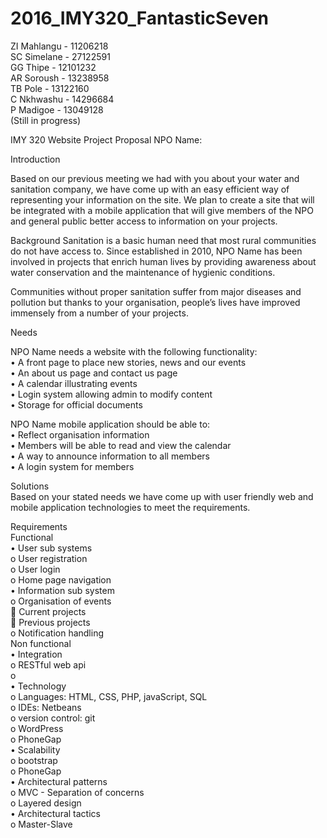 # 2016_IMY320_FantasticSeven

ZI Mahlangu - 11206218 <br />
SC Simelane - 27122591 <br />
GG Thipe    - 12101232 <br />
AR Soroush  - 13238958 <br />
TB Pole     - 13122160 <br />
C Nkhwashu  - 14296684 <br />
P Madigoe   - 13049128 <br />
(Still in progress)

IMY 320 Website Project Proposal
NPO Name: 

Introduction

Based on our previous meeting we had with you about your water and sanitation company, we have come up with an easy efficient way of representing your information on the site. We plan to create a site that will be integrated with a mobile application that will give members of the NPO and general public better access to information on your projects. <br />

Background
Sanitation is a basic human need that most rural communities do not have access to. Since established in 2010, NPO Name has been involved in projects that enrich human lives by providing awareness about water conservation and the maintenance of hygienic conditions. <br />

Communities without proper sanitation suffer from major diseases and pollution but thanks to your organisation, people’s lives have improved immensely from a number of your projects.<br />

Needs<br />

NPO Name needs a website with the following functionality:<br />
  •	A front page to place new stories, news and our events<br />
  •	An about us page and contact us page<br />
  •	A calendar illustrating events<br />
  •	Login system allowing admin to modify content<br />
  •	Storage for official documents<br />
  
NPO Name mobile application should be able to:<br />
  •	Reflect organisation information<br />
  •	Members will be able to read and view the calendar<br />
  •	A way to announce information to all members<br />
  •	A login system for members<br />
  
Solutions<br />
Based on your stated needs we have come up with user friendly web and mobile application technologies to meet the requirements.<br />

Requirements<br />
Functional<br />
  •	User sub systems<br />
    o	User registration<br />
    o	User login<br />
    o	Home page navigation<br />
  •	Information sub system<br />
    o	Organisation of events<br />
   	Current projects<br />
   	Previous projects<br />
    o	Notification handling<br />
Non functional<br />
  •	Integration<br />
    o	RESTful web api<br />
    o	
  •	Technology<br />
    o	Languages: HTML, CSS, PHP, javaScript, SQL<br />
    o	IDEs: Netbeans<br />
    o	version control: git<br />
    o	WordPress<br />
    o	PhoneGap<br />
  •	Scalability<br />
    o	bootstrap<br />
    o	PhoneGap<br />
  •	Architectural patterns<br />
    o	MVC - Separation of concerns<br />
    o	Layered design<br />
  •	Architectural tactics<br />
    o	Master-Slave<br />




